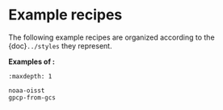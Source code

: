 # Example recipes

The following example recipes are organized according to the {doc}`../styles` they represent.

**Examples of [](../styles.md#open-with-xarray-write-to-zarr):**

```{toctree}
:maxdepth: 1

noaa-oisst
gpcp-from-gcs
```
